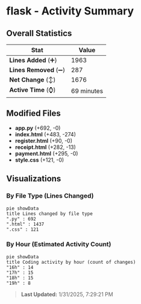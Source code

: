 # flask - Activity Summary 

## Overall Statistics

| Stat                   | Value                                                             |
| ---------------------- | ----------------------------------------------------------------- |
| **Lines Added** (➕)   | 1963                                          |
| **Lines Removed** (➖) | 287                                        |
| **Net Change** (↕)    | 1676                |
| **Active Time** (⌚)   | 69 minutes |


## Modified Files
- **app.py** (+692, -0)
- **index.html** (+483, -274)
- **register.html** (+90, -0)
- **receipt.html** (+282, -13)
- **payment.html** (+295, -0)
- **style.css** (+121, -0)

## Visualizations

### By File Type (Lines Changed)

```mermaid
pie showData
title Lines changed by file type
".py" : 692
".html" : 1437
".css" : 121
```

### By Hour (Estimated Activity Count)

```mermaid
pie showData
title Coding activity by hour (count of changes)
"16h" : 14
"17h" : 15
"18h" : 15
"19h" : 8
```


> **Last Updated:** 1/31/2025, 7:29:21 PM